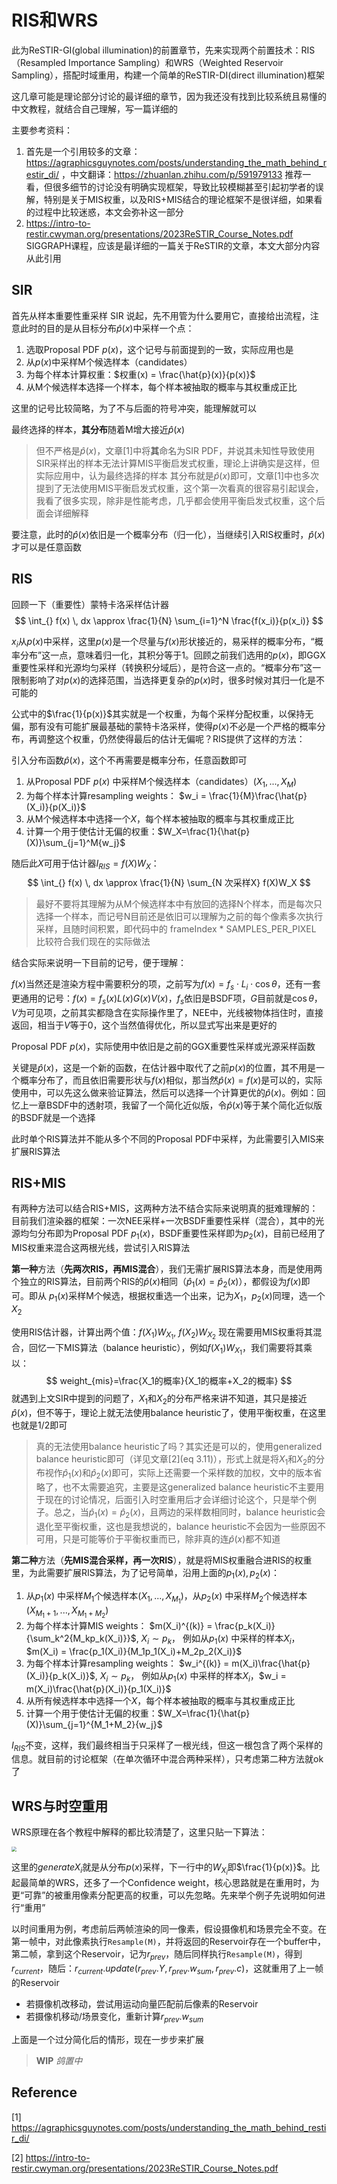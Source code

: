 # RIS和WRS
此为ReSTIR-GI(global illumination)的前置章节，先来实现两个前置技术：RIS（Resampled Importance Sampling）和WRS（Weighted Reservoir Sampling），搭配时域重用，构建一个简单的ReSTIR-DI(direct illumination)框架

这几章可能是理论部分讨论的最详细的章节，因为我还没有找到比较系统且易懂的中文教程，就结合自己理解，写一篇详细的

主要参考资料：
1. 首先是一个引用较多的文章： https://agraphicsguynotes.com/posts/understanding_the_math_behind_restir_di/ ，中文翻译：https://zhuanlan.zhihu.com/p/591979133 推荐一看，但很多细节的讨论没有明确实现框架，导致比较模糊甚至引起初学者的误解，特别是关于MIS权重，以及RIS+MIS结合的理论框架不是很详细，如果看的过程中比较迷惑，本文会弥补这一部分
2. https://intro-to-restir.cwyman.org/presentations/2023ReSTIR_Course_Notes.pdf SIGGRAPH课程，应该是最详细的一篇关于ReSTIR的文章，本文大部分内容从此引用

## SIR
首先从样本重要性重采样 SIR 说起，先不用管为什么要用它，直接给出流程，注意此时的目的是从目标分布$\hat{p}(x)$中采样一个点：

1. 选取Proposal PDF $p(x)$，这个记号与前面提到的一致，实际应用也是
2. 从$p(x)$中采样M个候选样本（candidates）
3. 为每个样本计算权重：$权重(x) = \frac{\hat{p}(x)}{p(x)}$
4. 从M个候选样本选择一个样本，每个样本被抽取的概率与其权重成正比

这里的记号比较简略，为了不与后面的符号冲突，能理解就可以

最终选择的样本，**其分布**随着M增大接近$\hat{p}(x)$

> 但不严格是$\hat{p}(x)$，文章[1]中将**其**命名为SIR PDF，并说其未知性导致使用SIR采样出的样本无法计算MIS平衡启发式权重，理论上讲确实是这样，但实际应用中，认为最终选择的样本 其分布就是$\hat{p}(x)$即可，文章[1]中也多次提到了无法使用MIS平衡启发式权重，这个第一次看真的很容易引起误会，我看了很多实现，除非是性能考虑，几乎都会使用平衡启发式权重，这个后面会详细解释

要注意，此时的$\hat{p}(x)$依旧是一个概率分布（归一化），当继续引入RIS权重时，$\hat{p}(x)$才可以是任意函数
## RIS
回顾一下（重要性）蒙特卡洛采样估计器
$$
\int_{} f(x) \, dx \approx \frac{1}{N} \sum_{i=1}^N \frac{f(x_i)}{p(x_i)}
$$

$x_i$从$p(x)$中采样，这里$p(x)$是一个尽量与$f(x)$形状接近的，易采样的概率分布，“概率分布”这一点，意味着归一化，其积分等于1。回顾之前我们选用的$p(x)$，即GGX重要性采样和光源均匀采样（转换积分域后），是符合这一点的。“概率分布”这一限制影响了对$p(x)$的选择范围，当选择更复杂的$p(x)$时，很多时候对其归一化是不可能的

公式中的$\frac{1}{p(x)}$其实就是一个权重，为每个采样分配权重，以保持无偏，那有没有可能扩展最基础的蒙特卡洛采样，使得$p(x)$不必是一个严格的概率分布，再调整这个权重，仍然使得最后的估计无偏呢？RIS提供了这样的方法：

引入分布函数$\hat{p}(x)$，这个不再需要是概率分布，任意函数即可

1. 从Proposal PDF $p(x)$ 中采样M个候选样本（candidates）$(X_1,...,X_M)$
2. 为每个样本计算resampling weights： $w_i = \frac{1}{M}\frac{\hat{p}(X_i)}{p(X_i)}$
3. 从M个候选样本中选择一个$X$，每个样本被抽取的概率与其权重成正比
4. 计算一个用于使估计无偏的权重：$W_X=\frac{1}{\hat{p}(X)}\sum_{j=1}^M{w_j}$

随后此$X$可用于估计器$I_{RIS}=f(X)W_X$：
$$
\int_{} f(x) \, dx \approx \frac{1}{N} \sum_{N
次采样X} f(X)W_X
$$

> 最好不要将其理解为从M个候选样本中有放回的选择N个样本，而是每次只选择一个样本，而记号N目前还是依旧可以理解为之前的每个像素多次执行采样，且随时间积累，即代码中的 frameIndex * SAMPLES_PER_PIXEL 比较符合我们现在的实际做法

结合实际来说明一下目前的记号，便于理解：

$f(x)$当然还是渲染方程中需要积分的项，之前写为$f(x)=f_s \cdot L_i \cdot \cos\theta$，还有一套更通用的记号：$f(x)=f_s(x)L(x)G(x)V(x)$，$f_s$依旧是BSDF项，$G$目前就是$\cos\theta$，$V$为可见项，之前其实都隐含在实际操作里了，NEE中，光线被物体挡住时，直接返回，相当于$V$等于0，这个当然值得优化，所以显式写出来是更好的

Proposal PDF $p(x)$，实际使用中依旧是之前的GGX重要性采样或光源采样函数

关键是$\hat{p}(x)$，这是一个新的函数，在估计器中取代了之前$p(x)$的位置，其不用是一个概率分布了，而且依旧需要形状与$f(x)$相似，那当然$\hat{p}(x)=f(x)$是可以的，实际使用中，可以先这么做来验证算法，然后可以选择一个计算更优的$\hat{p}(x)$。例如：回忆上一章BSDF中的透射项，我留了一个简化近似版，令$\hat{p}(x)$等于某个简化近似版的BSDF就是一个选择

此时单个RIS算法并不能从多个不同的Proposal PDF中采样，为此需要引入MIS来扩展RIS算法

## RIS+MIS
有两种方法可以结合RIS+MIS，这两种方法不结合实际来说明真的挺难理解的：目前我们渲染器的框架：一次NEE采样+一次BSDF重要性采样（混合），其中的光源均匀分布即为Proposal PDF $p_1(x)$，BSDF重要性采样即为$p_2(x)$，目前已经用了MIS权重来混合这两根光线，尝试引入RIS算法

**第一种**方法（**先两次RIS，再MIS混合**），我们无需扩展RIS算法本身，而是使用两个独立的RIS算法，目前两个RIS的$\hat{p}(x)$相同（$\hat{p}_1(x)=\hat{p}_2(x)$），都假设为$f(x)$即可。即从 $p_1(x)$采样M个候选，根据权重选一个出来，记为$X_1$，$p_2(x)$同理，选一个$X_2$

使用RIS估计器，计算出两个值：$f(X_1)W_{X_1}$, $f(X_2)W_{X_2}$ 现在需要用MIS权重将其混合，回忆一下MIS算法（balance heuristic），例如$f(X_1)W_{X_1}$，我们需要将其乘以：
$$
weight_{mis}=\frac{X_1的概率}{X_1的概率+X_2的概率}
$$
就遇到上文SIR中提到的问题了，$X_1$和$X_2$的分布严格来讲不知道，其只是接近$\hat{p}(x)$，但不等于，理论上就无法使用balance heuristic了，使用平衡权重，在这里也就是1/2即可

> 真的无法使用balance heuristic了吗？其实还是可以的，使用generalized balance heuristic即可（详见文章[2](eq 3.11)），形式上就是将$X_1$和$X_2$的分布视作$\hat{p}_1(x)$和$\hat{p}_2(x)$即可，实际上还需要一个采样数的加权，文中的版本省略了，也不太需要追究，主要是这generalized balance heuristic不主要用于现在的讨论情况，后面引入时空重用后才会详细讨论这个，只是举个例子。总之，当$\hat{p}_1(x)=\hat{p}_2(x)$，且两边的采样数相同时，balance heuristic会退化至平衡权重，这也是我想说的，balance heuristic不会因为一些原因不可用，只是可能等价于平衡权重而已，除非真的连$\hat{p}(x)$都不知道

**第二种**方法（**先MIS混合采样，再一次RIS**），就是将MIS权重融合进RIS的权重里，为此需要扩展RIS算法，为了记号简单，沿用上面的$p_1(x), p_2(x)$：

1. 从$p_1(x)$ 中采样$M_1$个候选样本$(X_1,...,X_{M_1})$，从$p_2(x)$ 中采样$M_2$个候选样本$(X_{M_1+1},...,X_{M_1+M_2})$
2. 为每个样本计算MIS weights：
$m(X_i)^{(k)} = \frac{p_k(X_i)}{\sum_k^2{M_kp_k(X_i)}}$, $X_i\sim p_k$， 例如从$p_1(x)$ 中采样的样本$X_i$， $m(X_i) = \frac{p_1(X_i)}{M_1p_1(X_i)+M_2p_2(X_i)}$
1. 为每个样本计算resampling weights： $w_i^{(k)} = m(X_i)\frac{\hat{p}(X_i)}{p_k(X_i)}$, $X_i\sim p_k$， 例如从$p_1(x)$ 中采样的样本$X_i$，$w_i = m(X_i)\frac{\hat{p}(X_i)}{p_1(X_i)}$
2. 从所有候选样本中选择一个$X$，每个样本被抽取的概率与其权重成正比
3. 计算一个用于使估计无偏的权重：$W_X=\frac{1}{\hat{p}(X)}\sum_{j=1}^{M_1+M_2}{w_j}$

$I_{RIS}$不变，这样，我们最终相当于只采样了一根光线，但这一根包含了两个采样的信息。就目前的讨论框架（在单次循环中混合两种采样），只考虑第二种方法就ok了

## WRS与时空重用
WRS原理在各个教程中解释的都比较清楚了，这里只贴一下算法：

<img src="\assets\C11_0.png" style="zoom:50%;"/>

这里的$generate X_i$就是从分布$p(x)$采样，下一行中的$W_{X_i}$即$\frac{1}{p(x)}$。比起最简单的WRS，还多了一个Confidence weight，核心思路就是在重用时，为更“可靠”的被重用像素分配更高的权重，可以先忽略。先来举个例子先说明如何进行“重用”

以时间重用为例，考虑前后两帧渲染的同一像素，假设摄像机和场景完全不变。在第一帧中，对此像素执行`Resample(M)`，并将返回的Reservoir存在一个buffer中，第二帧，拿到这个Reservoir，记为$r_{prev}$，随后同样执行`Resample(M)`，得到$r_{current}$，随后：$r_{current}.update(r_{prev}.Y, r_{prev}.w_{sum}, r_{prev}.c)$，这就重用了上一帧的Reservoir
- 若摄像机改移动，尝试用运动向量匹配前后像素的Reservoir
- 若摄像机移动/场景变化，重新计算$r_{prev}.w_{sum}$

上面是一个过分简化后的情形，现在一步步来扩展

> **WIP** *鸽置中*

## Reference
[1] https://agraphicsguynotes.com/posts/understanding_the_math_behind_restir_di/

[2] https://intro-to-restir.cwyman.org/presentations/2023ReSTIR_Course_Notes.pdf




